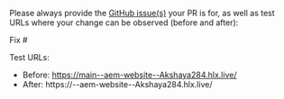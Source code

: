Please always provide the [GitHub issue(s)](../issues) your PR is for, as well as test URLs where your change can be observed (before and after):

Fix #<gh-issue-id>

Test URLs:
- Before: https://main--aem-website--Akshaya284.hlx.live/
- After: https://<branch>--aem-website--Akshaya284.hlx.live/
